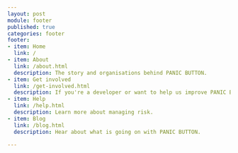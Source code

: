 ```yaml
---
layout: post
module: footer
published: true
categories: footer
footer:
- item: Home
  link: /
- item: About
  link: /about.html
  description: The story and organisations behind PANIC BUTTON.
- item: Get involved
  link: /get-involved.html
  description: If you're a developer or want to help us improve PANIC BUTTON.
- item: Help
  link: /help.html
  description: Learn more about managing risk.
- item: Blog
  link: /blog.html
  description: Hear about what is going on with PANIC BUTTON.

---
```

